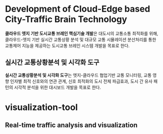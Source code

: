 # Development of Cloud-Edge based City-Traffic Brain Technology
**클라우드 엣지 기반 도시교통 브레인 핵심기술 개발**은 대도시의 교통소통 최적화를 위해, 클라우드-엣지 기반 실시간 교통상황 분석 및 대규모 교통 시뮬레이션 분산처리를 통한 교통제어 지능을 제공하는 도시교통 브레인 시스템 개발을 목표로 한다.

## 실시간 교통상황분석 및 시각화 도구
**실시간 교통상황분석 및 시각화 도구**는 엣지-클라우드 협업기반 교통 모니터링, 교통 영향 인자별 최적 신호와의 연관 관계, 신호 최적화의 도시 전체 파급효과, 도시 간 유사 패턴의 시각적 분석을 위한 대시보드 개발을 목표로 한다.
# visualization-tool
## Real-time traffic analysis and visualization
